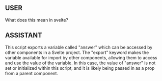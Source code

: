 ## USER
What does this mean in svelte?
<script>
	export let answer;
</script>

## ASSISTANT
This script exports a variable called "answer" which can be accessed by other components in a Svelte project. The "export" keyword makes the variable available for import by other components, allowing them to access and use the value of the variable. In this case, the value of "answer" is not set or initialized within this script, and it is likely being passed in as a prop from a parent component.
